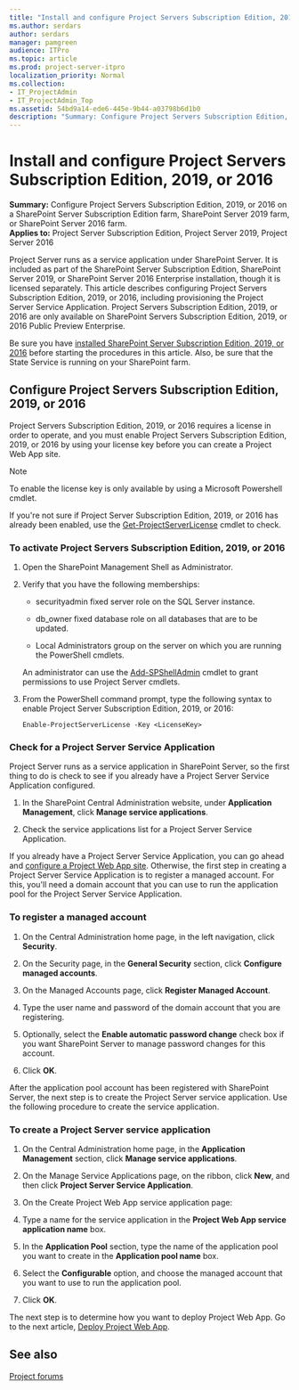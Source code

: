 ```yaml
---
title: "Install and configure Project Servers Subscription Edition, 2019, or 2016"
ms.author: serdars
author: serdars
manager: pamgreen
audience: ITPro
ms.topic: article
ms.prod: project-server-itpro
localization_priority: Normal
ms.collection:
- IT_ProjectAdmin
- IT_ProjectAdmin_Top
ms.assetid: 54bd9a14-ede6-445e-9b44-a03798b6d1b0
description: "Summary: Configure Project Servers Subscription Edition, 2019, or 2016 on a SharePoint Server farm."
---
```


# Install and configure Project Servers Subscription Edition, 2019, or 2016
 
 **Summary:** Configure Project Servers Subscription Edition, 2019, or 2016 on a SharePoint Server Subscription Edition farm, SharePoint Server 2019 farm, or SharePoint Server 2016 farm.<br/>
**Applies to:** Project Server Subscription Edition, Project Server 2019, Project Server 2016
  
Project Server runs as a service application under SharePoint Server. It is included as part of the SharePoint Server Subscription Edition, SharePoint Server 2019, or SharePoint Server 2016 Enterprise installation, though it is licensed separately. This article describes configuring Project Servers Subscription Edition, 2019, or 2016, including provisioning the Project Server Service Application. Project Servers Subscription Edition, 2019, or 2016 are only available on SharePoint Servers Subscription Edition, 2019, or 2016 Public Preview Enterprise.

Be sure you have [installed SharePoint Server Subscription Edition, 2019, or 2016](/sharepoint/install/install-for-sharepoint-server-2016) before starting the procedures in this article. Also, be sure that the State Service is running on your SharePoint farm.

## Configure Project Servers Subscription Edition, 2019, or 2016

Project Servers Subscription Edition, 2019, or 2016 requires a license in order to operate, and you must enable Project Servers Subscription Edition, 2019, or 2016 by using your license key before you can create a Project Web App site.

> [!NOTE]
> To enable the license key is only available by using a Microsoft Powershell cmdlet. 

If you're not sure if Project Server Subscription Edition, 2019, or 2016 has already been enabled, use the [Get-ProjectServerLicense](/powershell/module/sharepoint-server/get-projectserverlicense) cmdlet to check.

### To activate Project Servers Subscription Edition, 2019, or 2016

1. Open the SharePoint Management Shell as Administrator.

2. Verify that you have the following memberships:

    - securityadmin fixed server role on the SQL Server instance.

    - db_owner fixed database role on all databases that are to be updated.

    - Local Administrators group on the server on which you are running the PowerShell cmdlets.

    An administrator can use the [Add-SPShellAdmin](/powershell/module/sharepoint-server/Add-SPShellAdmin) cmdlet to grant permissions to use Project Server cmdlets.

3. From the PowerShell command prompt, type the following syntax to enable Project Server Subscription Edition, 2019, or 2016:

   ```
   Enable-ProjectServerLicense -Key <LicenseKey>
   ```

### Check for a Project Server Service Application

Project Server runs as a service application in SharePoint Server, so the first thing to do is check to see if you already have a Project Server Service Application configured.

1. In the SharePoint Central Administration website, under **Application Management**, click **Manage service applications**.

2. Check the service applications list for a Project Server Service Application.

If you already have a Project Server Service Application, you can go ahead and [configure a Project Web App site](deploy-project-web-app.md). Otherwise, the first step in creating a Project Server Service Application is to register a managed account. For this, you'll need a domain account that you can use to run the application pool for the Project Server Service Application.

### To register a managed account

1. On the Central Administration home page, in the left navigation, click **Security**.

2. On the Security page, in the **General Security** section, click **Configure managed accounts**.

3. On the Managed Accounts page, click **Register Managed Account**.

4. Type the user name and password of the domain account that you are registering.

5. Optionally, select the **Enable automatic password change** check box if you want SharePoint Server to manage password changes for this account.

6. Click **OK**.

After the application pool account has been registered with SharePoint Server, the next step is to create the Project Server service application. Use the following procedure to create the service application.

### To create a Project Server service application

1. On the Central Administration home page, in the **Application Management** section, click **Manage service applications**.

2. On the Manage Service Applications page, on the ribbon, click **New**, and then click **Project Server Service Application**.

3. On the Create Project Web App service application page:

1. Type a name for the service application in the **Project Web App service application name** box.

2. In the **Application Pool** section, type the name of the application pool you want to create in the **Application pool name** box.

3. Select the **Configurable** option, and choose the managed account that you want to use to run the application pool.

4. Click **OK**.

The next step is to determine how you want to deploy Project Web App. Go to the next article, [Deploy Project Web App](deploy-project-web-app.md).

## See also

[Project forums](https://social.technet.microsoft.com/Forums/en-US/category/project)